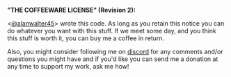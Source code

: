 **"THE COFFEEWARE LICENSE" (Revision 2):**

<[@alanwalter45][1]> wrote this code. As long as you retain this notice you
can do whatever you want with this stuff. If we meet some day, and you think 
this stuff is worth it, you can buy me a coffee in return. 

Also, you might consider following me on [discord][2] for any comments and/or 
questions you might have and if you'd like you can send me a donation 
at any time to support my work, ask me how!


  [1]: https://alanwalter45.github.io/sthor
  [2]: https://discord.gg/AaNK56A 
